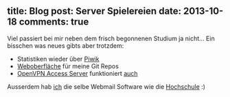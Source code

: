 title: Blog
post: Server Spielereien
date: 2013-10-18
comments: true
---

Viel passiert bei mir neben dem frisch begonnenen Studium ja nicht... Ein bisschen was neues gibts aber trotzdem:

 * Statistiken wieder über [Piwik](http://xythobuz.de/piwik/index.php)
 * [Weboberfläche](http://git.xythobuz.de/) für meine Git Repos
 * [OpenVPN Access Server](http://openvpn.net/index.php/access-server/overview.html) funktioniert [auch](https://xythobuz.de:943)

 Ausserdem hab [ich](http://mail.xythobuz.de) die selbe Webmail Software wie die [Hochschule](https://webmail.hs-weingarten.de) :)
